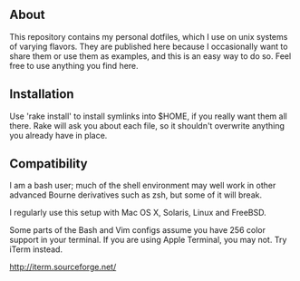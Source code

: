 
About
-----

This repository contains my personal dotfiles, which I use on unix systems of
varying flavors. They are published here because I occasionally want to share
them or use them as examples, and this is an easy way to do so. Feel free to
use anything you find here.

Installation
------------

Use 'rake install' to install symlinks into $HOME, if you really want them
all there. Rake will ask you about each file, so it shouldn't overwrite
anything you already have in place.

Compatibility
-------------

I am a bash user; much of the shell environment may well work in other advanced
Bourne derivatives such as zsh, but some of it will break.

I regularly use this setup with Mac OS X, Solaris, Linux and FreeBSD.

Some parts of the Bash and Vim configs assume you have 256 color support in
your terminal. If you are using Apple Terminal, you may not. Try iTerm instead.

<http://iterm.sourceforge.net/>

